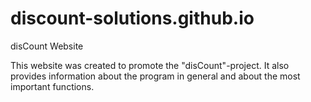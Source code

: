 # discount-solutions.github.io
disCount Website

This website was created to promote the "disCount"-project. It also provides information about the program in general and about the most important functions.
